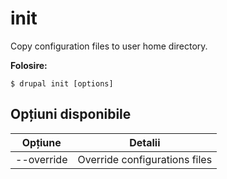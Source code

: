# init
Copy configuration files to user home directory.

**Folosire:**
```
$ drupal init [options]
```

## Opțiuni disponibile
Opțiune | Detalii
-------|-------------
--override | Override configurations files
